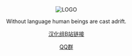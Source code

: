 <div align="center">

<img alt="LOGO" src="https://avatars.githubusercontent.com/u/129521269" />
   
Without language human beings are cast adrift.
  
<a href="https://space.bilibili.com/1247764479">汉化组B站链接</a>
  
<a href="https://jq.qq.com/?_wv=1027&k=5NE6Kvg2">QQ群</a>
</div>
